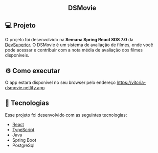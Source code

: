 <div align="center">
 <h2 align="center">DSMovie</h2>
 </div>
 
 ## 💻 Projeto

O projeto foi desenvolvido na **Semana Spring React SDS 7.0** da [DevSuperior](devsuperior.com.br). O DSMovie é um sistema de avaliação de filmes, onde você pode acessar e contribuir com a nota média de avaliação dos filmes disponíveis.

## ⚙️ Como executar

O app estará disponível no seu browser pelo endereço https://vitoria-dsmovie.netlify.app

 ## 🚀 Tecnologias

Esse projeto foi desenvolvido com as seguintes tecnologias:

- [React](https://reactjs.org)
- [TypeScript](https://www.typescriptlang.org/)
- Java
- Spring Boot
- PostgreSql





